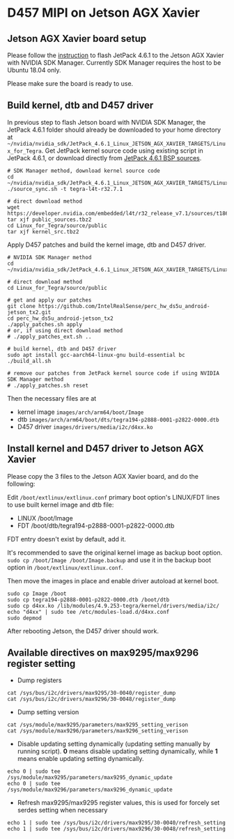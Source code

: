 # D457 MIPI on Jetson AGX Xavier

## Jetson AGX Xavier board setup

Please follow the [instruction](https://docs.nvidia.com/sdk-manager/install-with-sdkm-jetson/index.html) to flash JetPack 4.6.1 to the Jetson AGX Xavier with NVIDIA SDK Manager. Currently SDK Manager requires the host to be Ubuntu 18.04 only.

Please make sure the board is ready to use.

## Build kernel, dtb and D457 driver

In previous step to flash Jetson board with NVIDIA SDK Manager, the JetPack 4.6.1 folder should already be downloaded to your home directory at `~/nvidia/nvidia_sdk/JetPack_4.6.1_Linux_JETSON_AGX_XAVIER_TARGETS/Linux_for_Tegra`. Get JetPack kernel source code using existing script in JetPack 4.6.1, or download directly from [JetPack 4.6.1 BSP sources](https://developer.nvidia.com/embedded/l4t/r32_release_v7.1/sources/t186/public_sources.tbz2).

```
# SDK Manager method, download kernel source code
cd ~/nvidia/nvidia_sdk/JetPack_4.6.1_Linux_JETSON_AGX_XAVIER_TARGETS/Linux_for_Tegra
./source_sync.sh -t tegra-l4t-r32.7.1

# direct download method
wget https://developer.nvidia.com/embedded/l4t/r32_release_v7.1/sources/t186/public_sources.tbz2
tar xjf public_sources.tbz2
cd Linux_for_Tegra/source/public
tar xjf kernel_src.tbz2
```

Apply D457 patches and build the kernel image, dtb and D457 driver.

```
# NVIDIA SDK Manager method
cd ~/nvidia/nvidia_sdk/JetPack_4.6.1_Linux_JETSON_AGX_XAVIER_TARGETS/Linux_for_Tegra/sources

# direct download method
cd Linux_for_Tegra/source/public

# get and apply our patches
git clone https://github.com/IntelRealSense/perc_hw_ds5u_android-jetson_tx2.git
cd perc_hw_ds5u_android-jetson_tx2
./apply_patches.sh apply
# or, if using direct download method
# ./apply_patches_ext.sh ..

# build kernel, dtb and D457 driver
sudo apt install gcc-aarch64-linux-gnu build-essential bc
./build_all.sh

# remove our patches from JetPack kernel source code if using NVIDIA SDK Manager method
# ./apply_patches.sh reset
```

Then the necessary files are at
- kernel image `images/arch/arm64/boot/Image`
- dtb `images/arch/arm64/boot/dts/tegra194-p2888-0001-p2822-0000.dtb`
- D457 driver `images/drivers/media/i2c/d4xx.ko`

## Install kernel and D457 driver to Jetson AGX Xavier

Please copy the 3 files to the Jetson AGX Xavier board, and do the following:

Edit `/boot/extlinux/extlinux.conf` primary boot option's LINUX/FDT lines to use built kernel image and dtb file:

- LINUX /boot/Image
- FDT /boot/dtb/tegra194-p2888-0001-p2822-0000.dtb

FDT entry doesn't exist by default, add it.

It's recommended to save the original kernel image as backup boot option. `sudo cp /boot/Image /boot/Image.backup` and use it in the backup boot option in `/boot/extlinux/extlinux.conf`.

Then move the images in place and enable driver autoload at kernel boot.

```
sudo cp Image /boot
sudo cp tegra194-p2888-0001-p2822-0000.dtb /boot/dtb
sudo cp d4xx.ko /lib/modules/4.9.253-tegra/kernel/drivers/media/i2c/
echo "d4xx" | sudo tee /etc/modules-load.d/d4xx.conf
sudo depmod
```

After rebooting Jetson, the D457 driver should work.

## Available directives on max9295/max9296 register setting

- Dump registers
```
cat /sys/bus/i2c/drivers/max9295/30-0040/register_dump
cat /sys/bus/i2c/drivers/max9296/30-0048/register_dump
```

- Dump setting version

```
cat /sys/module/max9295/parameters/max9295_setting_verison
cat /sys/module/max9296/parameters/max9296_setting_verison
```

- Disable updating setting dynamically (updating setting manually by running script).
  **0** means disable updating setting dynamically, while **1** means enable updating setting dynamically.

```
echo 0 | sudo tee /sys/module/max9295/parameters/max9295_dynamic_update
echo 0 | sudo tee /sys/module/max9296/parameters/max9296_dynamic_update
```

- Refresh max9295/max9295 register values, this is used for forcely set serdes setting when necessary

```
echo 1 | sudo tee /sys/bus/i2c/drivers/max9295/30-0040/refresh_setting
echo 1 | sudo tee /sys/bus/i2c/drivers/max9296/30-0048/refresh_setting
```
